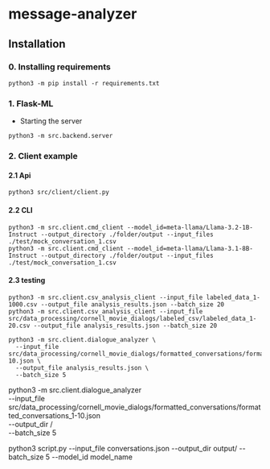 # message-analyzer

## Installation
### 0. Installing requirements
```
python3 -m pip install -r requirements.txt
```

### 1. Flask-ML
* Starting the server
```
python3 -m src.backend.server
```

### 2. Client example
#### 2.1 Api
```
python3 src/client/client.py
```

#### 2.2 CLI
```
python3 -m src.client.cmd_client --model_id=meta-llama/Llama-3.2-1B-Instruct --output_directory ./folder/output --input_files ./test/mock_conversation_1.csv
python3 -m src.client.cmd_client --model_id=meta-llama/Llama-3.1-8B-Instruct --output_directory ./folder/output --input_files ./test/mock_conversation_1.csv
```

#### 2.3 testing
```
python3 -m src.client.csv_analysis_client --input_file labeled_data_1-1000.csv --output_file analysis_results.json --batch_size 20
python3 -m src.client.csv_analysis_client --input_file src/data_processing/cornell_movie_dialogs/labeled_csv/labeled_data_1-20.csv --output_file analysis_results.json --batch_size 20

python3 -m src.client.dialogue_analyzer \
  --input_file src/data_processing/cornell_movie_dialogs/formatted_conversations/formatted_conversations_1-10.json \
  --output_file analysis_results.json \
  --batch_size 5
```

python3 -m src.client.dialogue_analyzer \
  --input_file src/data_processing/cornell_movie_dialogs/formatted_conversations/formatted_conversations_1-10.json \
  --output_dir / \
  --batch_size 5

python3 script.py --input_file conversations.json --output_dir output/ --batch_size 5 --model_id model_name
